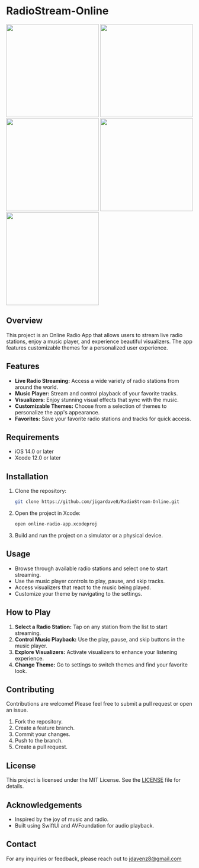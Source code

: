 
# RadioStream-Online



<img src="https://github.com/user-attachments/assets/d60d1d8b-1b2b-45bf-a54a-008bb1efbd23" width="250" />
<img src="https://github.com/user-attachments/assets/ad8b1fff-1e6b-4dbd-a4ee-4cb197c5589b" width="250" />
<img src="https://github.com/user-attachments/assets/91b478a9-b317-4740-ab6d-c05b7f90a8c5" width="250" />
<img src="https://github.com/user-attachments/assets/a7f1f78a-3085-4b4f-bab5-a2564b293978" width="250" />
<img src="https://github.com/user-attachments/assets/9e8d4084-a313-4443-8265-1b5547e143a5" width="250" />



## Overview

This project is an Online Radio App that allows users to stream live radio stations, enjoy a music player, and experience beautiful visualizers. The app features customizable themes for a personalized user experience.

## Features

- **Live Radio Streaming:** Access a wide variety of radio stations from around the world.
- **Music Player:** Stream and control playback of your favorite tracks.
- **Visualizers:** Enjoy stunning visual effects that sync with the music.
- **Customizable Themes:** Choose from a selection of themes to personalize the app's appearance.
- **Favorites:** Save your favorite radio stations and tracks for quick access.

## Requirements

- iOS 14.0 or later
- Xcode 12.0 or later

## Installation

1. Clone the repository:
   ```bash
   git clone https://github.com/jigardave8/RadioStream-Online.git
   ```
2. Open the project in Xcode:
   ```bash
   open online-radio-app.xcodeproj
   ```
3. Build and run the project on a simulator or a physical device.

## Usage

- Browse through available radio stations and select one to start streaming.
- Use the music player controls to play, pause, and skip tracks.
- Access visualizers that react to the music being played.
- Customize your theme by navigating to the settings.

## How to Play

1. **Select a Radio Station:** Tap on any station from the list to start streaming.
2. **Control Music Playback:** Use the play, pause, and skip buttons in the music player.
3. **Explore Visualizers:** Activate visualizers to enhance your listening experience.
4. **Change Theme:** Go to settings to switch themes and find your favorite look.

## Contributing

Contributions are welcome! Please feel free to submit a pull request or open an issue.

1. Fork the repository.
2. Create a feature branch.
3. Commit your changes.
4. Push to the branch.
5. Create a pull request.

## License

This project is licensed under the MIT License. See the [LICENSE](LICENSE) file for details.

## Acknowledgements

- Inspired by the joy of music and radio.
- Built using SwiftUI and AVFoundation for audio playback.

## Contact

For any inquiries or feedback, please reach out to jdavenz8@gmail.com
```

